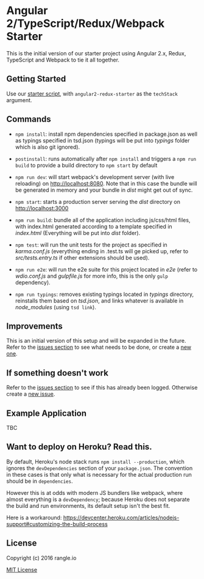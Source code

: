 # Angular 2/TypeScript/Redux/Webpack Starter

This is the initial version of our starter project using Angular 2.x, Redux, TypeScript and Webpack to tie it all together.

## Getting Started

Use our [starter script](https://www.npmjs.com/package/rangle-starter), with
`angular2-redux-starter` as the `techStack` argument.

## Commands

* `npm install`: install npm dependencies specified in package.json as well as typings specified in tsd.json (typings will be put into *typings* folder which is also git ignored).
* `postinstall`: runs automatically after `npm install` and triggers a `npm run build` to provide a build directory to `npm start` by default

* `npm run dev`: will start webpack's development server (with live reloading) on [http://localhost:8080](http://localhost:8080). Note that in this case the bundle will be generated in memory and your bundle in *dist* might get out of sync.
* `npm start`: starts a production server serving the *dist* directory on [http://localhost:3000](http://localhost:3000)

* `npm run build`: bundle all of the application including js/css/html files, with index.html generated according to a template specified in *index.html* (Everything will be put into *dist* folder).
* `npm test`: will run the unit tests for the project as specified in *karma.conf.js* (everything ending in .test.ts will ge picked up, refer to *src/tests.entry.ts* if other extensions should be used).
* `npm run e2e`: will run the e2e suite for this project located in *e2e* (refer to *wdio.conf.js* and *gulpfile.js* for more info, this is the only `gulp` dependency).
* `npm run typings`: removes existing typings located in *typings* directory, reinstalls them based on *tsd.json*, and links whatever is available in *node_modules* (using `tsd link`).

## Improvements

This is an initial version of this setup and will be expanded in the future. Refer to the [issues section](https://github.com/rangle/angular2-redux-starter/issues) to see what needs to be done, or create a [new one](https://github.com/rangle/angular2-redux-starter/issues/new).

## If something doesn't work

Refer to the [issues section](https://github.com/rangle/angular2-redux-starter/issues) to see if this has already been logged. Otherwise create a [new issue](https://github.com/rangle/angular2-redux-starter/issues/new).

## Example Application

TBC

## Want to deploy on Heroku?  Read this.

By default, Heroku's node stack runs `npm install --production`, which ignores the  `devDependencies`
section of your `package.json`. The convention in these cases is that only what is necessary 
for the actual production run should be in `dependencies`.

However this is at odds with modern JS bundlers like webpack, where almost everything is a `devDependency`;
because Heroku does not separate the build and run environments, its default setup isn't the
best fit.

Here is a workaround: https://devcenter.heroku.com/articles/nodejs-support#customizing-the-build-process

## License

Copyright (c) 2016 rangle.io

[MIT License][MIT]

[MIT]: ./LICENSE "Mit License"
